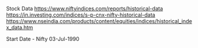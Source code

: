 Stock Data
https://www.niftyindices.com/reports/historical-data
https://in.investing.com/indices/s-p-cnx-nifty-historical-data
https://www.nseindia.com/products/content/equities/indices/historical_index_data.htm

Start Date - Nifty 03-Jul-1990